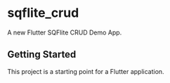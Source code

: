 # sqflite_crud

A new Flutter SQFlite CRUD Demo App.

## Getting Started

This project is a starting point for a Flutter application.
